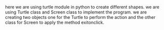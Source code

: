 here we are using turtle module in python to create different shapes. we are using Turtle class and Screen class to implement the program. we are creating two objects one for the Turtle to perform the action and the other class for Screen to apply the method exitonclick.
